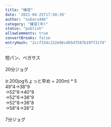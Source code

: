 ```yaml
---
title: "練習"
date: '2021-04-25T17:50:39'
author: "subaru44k"
category: "練習(中)"
status: "publish"
allowComments: true
convertBreaks: false
entryHash: "2ccf334c232e96cd65d7587b197f31f4"
---
```

短パン、ペガサス<br>
<br>
20分ジョグ<br>
<br>
(r.200jogちょっと早め + 200m) * 5<br>
49"4→38"9<br>
→52"6→40"8<br>
→52"6→38"9<br>
→52"8→38"8<br>
→58"4→38"2<br>
<br>
7分ジョグ
